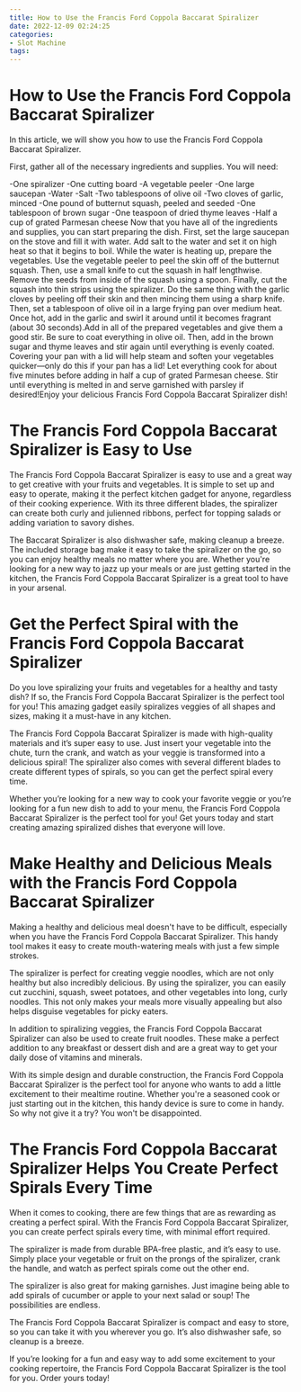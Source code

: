 ```yaml
---
title: How to Use the Francis Ford Coppola Baccarat Spiralizer
date: 2022-12-09 02:24:25
categories:
- Slot Machine
tags:
---
```



#  How to Use the Francis Ford Coppola Baccarat Spiralizer

In this article, we will show you how to use the Francis Ford Coppola Baccarat Spiralizer.

First, gather all of the necessary ingredients and supplies. You will need:

-One spiralizer
-One cutting board
-A vegetable peeler
-One large saucepan
-Water
-Salt
-Two tablespoons of olive oil
-Two cloves of garlic, minced
-One pound of butternut squash, peeled and seeded
-One tablespoon of brown sugar
-One teaspoon of dried thyme leaves
-Half a cup of grated Parmesan cheese
Now that you have all of the ingredients and supplies, you can start preparing the dish. First, set the large saucepan on the stove and fill it with water. Add salt to the water and set it on high heat so that it begins to boil. While the water is heating up, prepare the vegetables. Use the vegetable peeler to peel the skin off of the butternut squash. Then, use a small knife to cut the squash in half lengthwise. Remove the seeds from inside of the squash using a spoon. Finally, cut the squash into thin strips using the spiralizer. 
Do the same thing with the garlic cloves by peeling off their skin and then mincing them using a sharp knife. Then, set a tablespoon of olive oil in a large frying pan over medium heat. Once hot, add in the garlic and swirl it around until it becomes fragrant (about 30 seconds).Add in all of the prepared vegetables and give them a good stir. Be sure to coat everything in olive oil. Then, add in the brown sugar and thyme leaves and stir again until everything is evenly coated. Covering your pan with a lid will help steam and soften your vegetables quicker—only do this if your pan has a lid! Let everything cook for about five minutes before adding in half a cup of grated Parmesan cheese. Stir until everything is melted in and serve garnished with parsley if desired!Enjoy your delicious Francis Ford Coppola Baccarat Spiralizer dish!

#  The Francis Ford Coppola Baccarat Spiralizer is Easy to Use

The Francis Ford Coppola Baccarat Spiralizer is easy to use and a great way to get creative with your fruits and vegetables. It is simple to set up and easy to operate, making it the perfect kitchen gadget for anyone, regardless of their cooking experience. With its three different blades, the spiralizer can create both curly and julienned ribbons, perfect for topping salads or adding variation to savory dishes.

The Baccarat Spiralizer is also dishwasher safe, making cleanup a breeze. The included storage bag make it easy to take the spiralizer on the go, so you can enjoy healthy meals no matter where you are. Whether you're looking for a new way to jazz up your meals or are just getting started in the kitchen, the Francis Ford Coppola Baccarat Spiralizer is a great tool to have in your arsenal.

#  Get the Perfect Spiral with the Francis Ford Coppola Baccarat Spiralizer

Do you love spiralizing your fruits and vegetables for a healthy and tasty dish? If so, the Francis Ford Coppola Baccarat Spiralizer is the perfect tool for you! This amazing gadget easily spiralizes veggies of all shapes and sizes, making it a must-have in any kitchen.

The Francis Ford Coppola Baccarat Spiralizer is made with high-quality materials and it’s super easy to use. Just insert your vegetable into the chute, turn the crank, and watch as your veggie is transformed into a delicious spiral! The spiralizer also comes with several different blades to create different types of spirals, so you can get the perfect spiral every time.

 Whether you’re looking for a new way to cook your favorite veggie or you’re looking for a fun new dish to add to your menu, the Francis Ford Coppola Baccarat Spiralizer is the perfect tool for you! Get yours today and start creating amazing spiralized dishes that everyone will love.

#  Make Healthy and Delicious Meals with the Francis Ford Coppola Baccarat Spiralizer

Making a healthy and delicious meal doesn't have to be difficult, especially when you have the Francis Ford Coppola Baccarat Spiralizer. This handy tool makes it easy to create mouth-watering meals with just a few simple strokes.

The spiralizer is perfect for creating veggie noodles, which are not only healthy but also incredibly delicious. By using the spiralizer, you can easily cut zucchini, squash, sweet potatoes, and other vegetables into long, curly noodles. This not only makes your meals more visually appealing but also helps disguise vegetables for picky eaters.

In addition to spiralizing veggies, the Francis Ford Coppola Baccarat Spiralizer can also be used to create fruit noodles. These make a perfect addition to any breakfast or dessert dish and are a great way to get your daily dose of vitamins and minerals.

With its simple design and durable construction, the Francis Ford Coppola Baccarat Spiralizer is the perfect tool for anyone who wants to add a little excitement to their mealtime routine. Whether you're a seasoned cook or just starting out in the kitchen, this handy device is sure to come in handy. So why not give it a try? You won't be disappointed.

#  The Francis Ford Coppola Baccarat Spiralizer Helps You Create Perfect Spirals Every Time

When it comes to cooking, there are few things that are as rewarding as creating a perfect spiral. With the Francis Ford Coppola Baccarat Spiralizer, you can create perfect spirals every time, with minimal effort required.

The spiralizer is made from durable BPA-free plastic, and it’s easy to use. Simply place your vegetable or fruit on the prongs of the spiralizer, crank the handle, and watch as perfect spirals come out the other end.

The spiralizer is also great for making garnishes. Just imagine being able to add spirals of cucumber or apple to your next salad or soup! The possibilities are endless.

The Francis Ford Coppola Baccarat Spiralizer is compact and easy to store, so you can take it with you wherever you go. It’s also dishwasher safe, so cleanup is a breeze.

If you’re looking for a fun and easy way to add some excitement to your cooking repertoire, the Francis Ford Coppola Baccarat Spiralizer is the tool for you. Order yours today!
